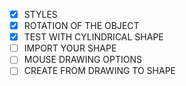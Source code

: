 - [x] STYLES
- [x] ROTATION OF THE OBJECT
- [x] TEST WITH CYLINDRICAL SHAPE
- [ ] IMPORT YOUR SHAPE
- [ ] MOUSE DRAWING OPTIONS
- [ ] CREATE FROM DRAWING TO SHAPE

